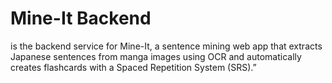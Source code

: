 # Mine-It Backend

is the backend service for Mine-It, a sentence mining web app that extracts Japanese sentences from manga images using OCR and automatically creates flashcards with a Spaced Repetition System (SRS).”
